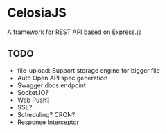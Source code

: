 # CelosiaJS

A framework for REST API based on Express.js

## TODO

- file-upload: Support storage engine for bigger file
- Auto Open API spec generation
- Swagger docs endpoint
- Socket.IO?
- Web Push?
- SSE?
- Scheduling? CRON?
- Response Interceptor
